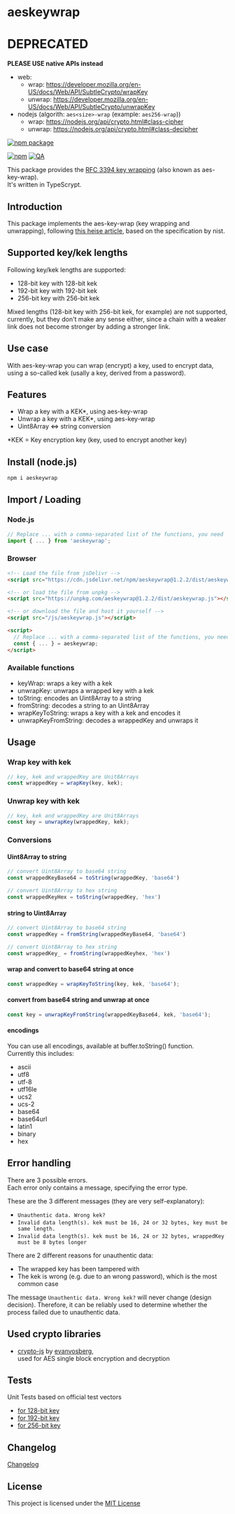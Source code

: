# aeskeywrap

# DEPRECATED
**PLEASE USE native APIs instead**

* web:
  * wrap: https://developer.mozilla.org/en-US/docs/Web/API/SubtleCrypto/wrapKey
  * unwrap: https://developer.mozilla.org/en-US/docs/Web/API/SubtleCrypto/unwrapKey
* nodejs (algorith: `aes<size>-wrap` (example: `aes256-wrap`))
  * wrap: https://nodejs.org/api/crypto.html#class-cipher
  * unwrap: https://nodejs.org/api/crypto.html#class-decipher   

[![npm package](https://nodei.co/npm/aeskeywrap.png?downloads=true&downloadRank=true&stars=true)](https://nodei.co/npm/aeskeywrap/)

[![npm](https://img.shields.io/npm/v/aeskeywrap)](https://www.npmjs.com/package/aeskeywrap) [![QA](https://github.com/johanna-herrmann/aeskeywrap/actions/workflows/qa.yml/badge.svg?branch=main)](https://github.com/johanna-herrmann/aeskeywrap/actions/workflows/qa.yml)

This package provides the [RFC 3394 key wrapping](https://www.rfc-editor.org/rfc/rfc3394) (also known as aes-key-wrap). \
It's written in TypeScrypt.

## Introduction

This package implements the aes-key-wrap (key wrapping and unwrapping), following [this heise article](https://www.heise.de/netze/rfc/rfcs/rfc3394.shtml),
based on the specification by nist.

## Supported key/kek lengths

Following key/kek lengths are supported:

* 128-bit key with 128-bit kek
* 192-bit key with 192-bit kek
* 256-bit key with 256-bit kek

Mixed lengths (128-bit key with 256-bit kek, for example) are not supported, currently, but they don't make any sense either, since a chain with a weaker link does not become stronger by adding a stronger link.

## Use case

With aes-key-wrap you can wrap (encrypt) a key, used to encrypt data, using a so-called kek (usally a key, derived from a password).

## Features

* Wrap a key with a KEK*, using aes-key-wrap
* Unwrap a key with a KEK*, using aes-key-wrap
* Uint8Array <=> string conversion

*KEK = Key encryption key (key, used to encrypt another key)

## Install (node.js)
```bash
npm i aeskeywrap
```

## Import / Loading

### Node.js

```js
// Replace ... with a comma-separated list of the functions, you need
import { ... } from 'aeskeywrap';
```

### Browser

```html
<!-- Load the file from jsDelivr -->
<script src="https://cdn.jsdelivr.net/npm/aeskeywrap@1.2.2/dist/aeskeywrap.js"></script>

<!-- or load the file from unpkg -->
<script src="https://unpkg.com/aeskeywrap@1.2.2/dist/aeskeywrap.js"></script>

<!-- or download the file and host it yourself -->
<script src="/js/aeskeywrap.js"></script>

<script>
  // Replace ... with a comma-separated list of the functions, you need
  const { ... } = aeskeywrap;
</script>
```

### Available functions
* keyWrap: wraps a key with a kek
* unwrapKey: unwraps a wrapped key with a kek
* toString: encodes an Uint8Array to a string
* fromString: decodes a string to an Uint8Array
* wrapKeyToString: wraps a key with a kek and encodes it
* unwrapKeyFromString: decodes a wrappedKey and unwraps it

## Usage

### Wrap key with kek

```js
// key, kek and wrappedKey are Unit8Arrays
const wrappedKey = wrapKey(key, kek);
```

### Unwrap key with kek

```js
// key, kek and wrappedKey are Unit8Arrays
const key = unwrapKey(wrappedKey, kek);
```

### Conversions

#### Uint8Array to string

```js
// convert Uint8Array to base64 string
const wrappedKeyBase64 = toString(wrappedKey, 'base64')

// convert Uint8Array to hex string
const wrappedKeyHex = toString(wrappedKey, 'hex')
```

#### string to Uint8Array

```js
// convert Uint8Array to base64 string
const wrappedKey = fromString(wrappedKeyBase64, 'base64')

// convert Uint8Array to hex string
const wrappedKey_ = fromString(wrappedKeyhex, 'hex')
```

#### wrap and convert to base64 string at once

```js
const wrappedKey = wrapKeyToString(key, kek, 'base64');
```

#### convert from base64 string and unwrap at once

```js
const key = unwrapKeyFromString(wrappedKeyBase64, kek, 'base64');
```

#### encodings

You can use all encodings, available at buffer.toString() function. \
Currently this includes:
* ascii
* utf8
* utf-8
* utf16le
* ucs2
* ucs-2
* base64
* base64url
* latin1
* binary
* hex

## Error handling

There are 3 possible errors. \
Each error only contains a message, specifying the error type.

These are the 3 different messages (they are very self-explanatory):

* `Unauthentic data. Wrong kek?`
* `Invalid data length(s). kek must be 16, 24 or 32 bytes, key must be same length.`
* `Invalid data length(s). kek must be 16, 24 or 32 bytes, wrappedKey must be 8 bytes longer`

There are 2 different reasons for unauthentic data:
* The wrapped key has been tampered with
* The kek is wrong (e.g. due to an wrong password), which is the most common case

The message `Unauthentic data. Wrong kek?` will never change (design decision). Therefore, it can be reliably used to determine whether the process failed due to unauthentic data.

## Used crypto libraries

* [crypto-js](https://www.npmjs.com/package/crypto-js) by [evanvosberg](https://www.npmjs.com/~evanvosberg), \
  used for AES single block encryption and decryption

## Tests

Unit Tests based on official test vectors
* [for 128-bit key](https://datatracker.ietf.org/doc/html/rfc3394#section-4.1)
* [for 192-bit key](https://datatracker.ietf.org/doc/html/rfc3394#section-4.4)
* [for 256-bit key](https://datatracker.ietf.org/doc/html/rfc3394#section-4.6)

## Changelog

[Changelog](https://github.com/johanna-herrmann/aeskeywrap/blob/main/CHANGELOG.md)

## License

This project is licensed under the [MIT License](LICENSE.txt)

